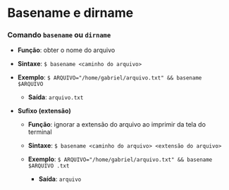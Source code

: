 # Basename e dirname

### Comando `basename` ou `dirname`

* **Função**: obter o nome do arquivo

* **Sintaxe**: `$ basename <caminho do arquivo>`

* **Exemplo**: `$ ARQUIVO="/home/gabriel/arquivo.txt" && basename $ARQUIVO`

  * **Saída**: `arquivo.txt`

* **Sufixo (extensão)**

  * **Função**: ignorar a extensão do arquivo ao imprimir da tela do terminal

  * **Sintaxe**: `$ basename <caminho do arquivo> <extensão do arquivo>`

  * **Exemplo**: `$ ARQUIVO="/home/gabriel/arquivo.txt" && basename $ARQUIVO .txt`

    * **Saída**: `arquivo`